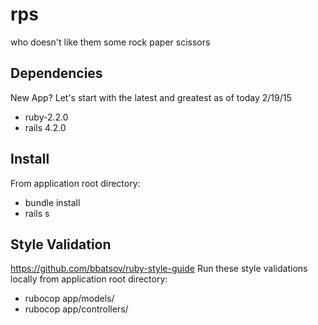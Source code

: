 # rps
who doesn't like them some rock paper scissors
## Dependencies
New App? Let's start with the latest and greatest as of today 2/19/15
* ruby-2.2.0
* rails 4.2.0

## Install
From application root directory:
* bundle install
* rails s

## Style Validation
https://github.com/bbatsov/ruby-style-guide
Run these style validations locally from application root directory:
* rubocop app/models/
* rubocop app/controllers/
